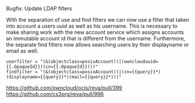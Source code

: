 Bugfix: Update LDAP filters

With the separation of use and find filters we can now use a filter that taken into account a users uuid as well as his username. This is necessary to make sharing work with the new account service which assigns accounts an immutable account id that is different from the username. Furthermore, the separate find filters now allows searching users by their displayname or email as well.


```
userfilter = "(&(objectclass=posixAccount)(|(ownclouduuid={{.OpaqueId}})(cn={{.OpaqueId}})))"
findfilter = "(&(objectclass=posixAccount)(|(cn={{query}}*)(displayname={{query}}*)(mail={{query}}*)))"
```

https://github.com/owncloud/ocis/reva/pull/399
https://github.com/cs3org/reva/pull/996
